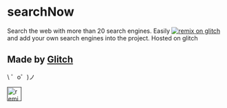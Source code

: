 searchNow
=================

Search the web with more than 20 search engines. Easily [![remix on glitch](https://cdn.glitch.com/2bdfb3f8-05ef-4035-a06e-2043962a3a13%2Fremix%402x.png?1513093958726)](https://glitch.com/edit/?utm_content=project_searchnow&utm_source=remix_this&utm_medium=button&utm_campaign=glitchButton#!/remix/searchnow) and add your own search engines into the project. Hosted on glitch

Made by [Glitch](https://glitch.com/)
-------------------

\ ゜o゜)ノ
<!-- Remix Button -->
<a href="">
  <img src="https://cdn.glitch.com/2bdfb3f8-05ef-4035-a06e-2043962a3a13%2Fremix%402x.png?1513093958726" alt="remix this" height="33">
</a>
